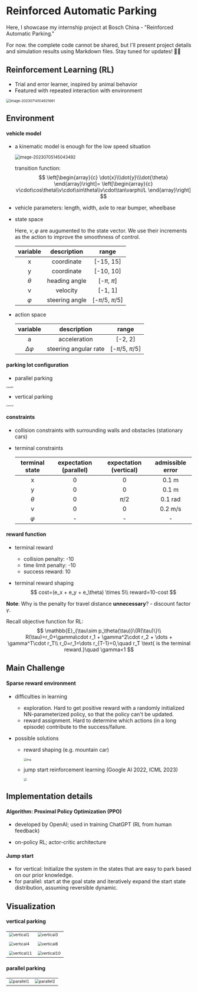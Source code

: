 # Reinforced Automatic Parking

Here, I showcase my internship project at Bosch China - "Reinforced Automatic Parking."

For now. the complete code cannot be shared, but I'll present project details and simulation results using Markdown files. Stay tuned for updates! 🚗💨



## Reinforcement Learning (RL)

- Trial and error learner, inspired by animal behavior
- Featured with repeated interaction with environment

<img src="imgs/rl.png" alt="image-20230714104921661" style="zoom:67%;" />



## Environment

#### vehicle model

- a kinematic model is enough for the low speed situation

  <img src="imgs/vehicle.png" alt="image-20230705145043492" style="zoom:80%;" />

  transition function:
  $$
  \left[\begin{array}{c}
  \dot{x}\\\dot{y}\\\dot{\theta}
  \end{array}\right]=
  \left[\begin{array}{c}
  v\cdot\cos\theta\\v\cdot\sin\theta\\v\cdot\tan\varphi/L
  \end{array}\right]
  $$

- vehicle parameters: length, width, axle to rear bumper, wheelbase

- state space

  Here, $v, \varphi$ are augumented to the state vector. We use their increments as the action to improve the smoothness of control.
  
  | variable  |  description   |        range        |
  | :-------: | :------------: | :-----------------: |
  |     x     |   coordinate   |      [-15, 15]      |
  |     y     |   coordinate   |      [-10, 10]      |
  | $\theta$  | heading angle  |   [-$\pi$, $\pi$]   |
  |     v     |    velocity    |       [-1, 1]       |
  | $\varphi$ | steering angle | [-$\pi/5$, $\pi/5$] |



- action space

  |     variable     |      description      |        range        |
  | :--------------: | :-------------------: | :-----------------: |
  |        a         |     acceleration      |       [-2, 2]       |
  | $\Delta \varphi$ | steering angular rate | [-$\pi/5$, $\pi/5$] |

  

#### parking lot configuration

- parallel parking

<img src="imgs/parallel.png" alt="parallel" style="zoom: 30%;" />

- vertical parking

<img src="imgs/vertical.png" alt="vertical" style="zoom:30%;" />



#### constraints

- collision constraints with surrounding walls and obstacles (stationary cars)

- terminal constraints

  | terminal state | expectation (parallel) | expectation (vertical) | admissible error |
  | :------------: | :--------------------: | :--------------------: | :--------------: |
  |       x        |           0            |           0            |      0.1 m       |
  |       y        |           0            |           0            |      0.1 m       |
  |    $\theta$    |           0            |        $\pi/2$         |     0.1 rad      |
  |       v        |           0            |           0            |     0.2 m/s      |
  |   $\varphi$    |           -            |           -            |        -         |

  



#### reward function

- terminal reward
  - collision penalty: -10
  - time limit penalty: -10
  - success reward: 10

- terminal reward shaping
  $$
  cost=(e_x + e_y + e_\theta) \times 5\\
  reward=10-cost
  $$

**Note**: Why is the penalty for travel distance **unnecessary**? - discount factor $\gamma$.

Recall objective function for RL: 
$$
\mathbb{E}_{\tau\sim p_\theta(\tau)}\{R(\tau)\}\\
R(\tau)=r_0+\gamma\cdot r_1 + \gamma^2\cdot r_2 + \dots + \gamma^T\cdot r_T\\
r_0=r_1=\dots r_{T-1}=0,\quad r_T \text{ is the terminal reward.}\quad \gamma<1
$$


## Main Challenge

#### Sparse reward environment

- difficulties in learning

  - exploration. Hard to get positive reward with a randomly initialized NN-parameterized policy, so that the policy can't be updated.
  - reward assignment. Hard to determine which actions (in a long episode) contribute to the success/failure.

- possible solutions

  - reward shaping (e.g. mountain car)

    <img src="imgs/mountain_car.gif" alt="img" style="zoom:50%;" />

  - jump start reinforcement learning (Google AI 2022, ICML 2023)

    <img src="imgs/jsrl.gif" style="zoom: 50%;" />


## Implementation details

#### Algorithm: Proximal Policy Optimization (PPO)

- developed by OpenAI; used in training ChatGPT (RL from human feedback)

- on-policy RL; actor-critic architecture

#### Jump start

- for vertical: Initialize the system in the states that are easy to park based on our prior knowledge.
- for parallel: start at the goal state and iteratively expand the start state distribution, assuming reversible dynamic.



## Visualization

#### vertical parking

|                                                              |                                                              |
| ------------------------------------------------------------ | ------------------------------------------------------------ |
| <img src="imgs/videos/vertical1.gif" alt="vertical1" style="zoom: 67%;" /> | <img src="imgs/videos/vertical3.gif" alt="vertical3" style="zoom: 67%;" /> |
|                                                              |                                                              |
| <img src="imgs/videos/vertical4.gif" alt="vertical4" style="zoom: 67%;" /> | <img src="imgs/videos/vertical8.gif" alt="vertical8" style="zoom:67%;" /> |
|                                                              |                                                              |
| <img src="imgs/videos/vertical11.gif" alt="vertical11" style="zoom:67%;" /> | <img src="imgs/videos/vertical10.gif" alt="vertical10" style="zoom:67%;" /> |



#### parallel parking

|                                                              |                                                              |
| ------------------------------------------------------------ | ------------------------------------------------------------ |
| <img src="imgs/videos/parallel1.gif" alt="parallel1" style="zoom:67%;" /> | <img src="imgs/videos/parallel2.gif" alt="parallel2" style="zoom:67%;" /> |



